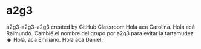 # a2g3
a2g3-a2g3-a2g3 created by GitHub Classroom
Hola aca Carolina.
Hola acá Raimundo. Cambié el nombre del grupo por a2g3 para evitar la tartamudez ☻
Hola, aca Emiliano. 
Hola aca Daniel.
